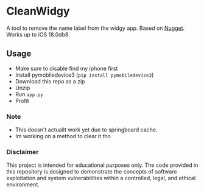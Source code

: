 # CleanWidgy
A tool to remove the name label from the widgy app. Based on [Nugget](https://github.com/leminlimez/Nugget). Works up to iOS 18.0db8.

## Usage
- Make sure to disable find my iphone first
- Install pymobiledevice3 (`pip install pymobiledevice3`)
- Download this repo as a zip
- Unzip
- Run `app.py`
- Profit

### Note
- This doesn't actuallt work yet due to springboard cache.
- Im working on a method to clear it tho

### Disclaimer
This project is intended for educational purposes only. The code provided in this repository is designed to demonstrate the concepts of software exploitation and system vulnerabilities within a controlled, legal, and ethical environment.
